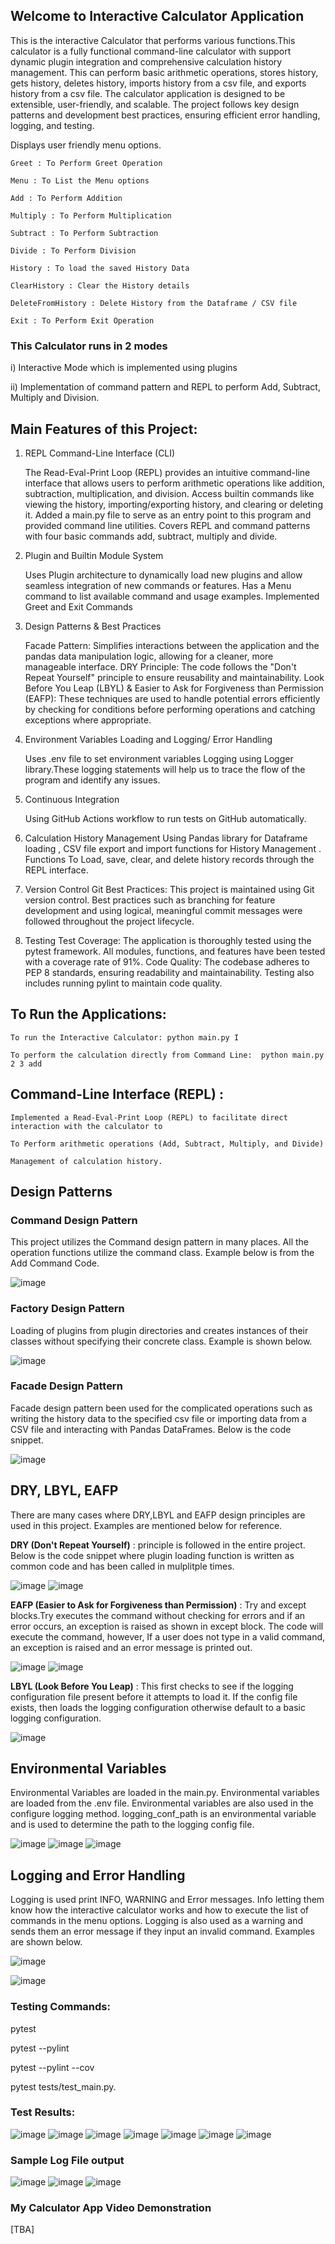 ## Welcome to Interactive Calculator Application 

This is the interactive Calculator that performs various functions.This calculator is a fully functional command-line calculator with support dynamic plugin integration and comprehensive calculation history management. This can perform basic arithmetic operations, stores history, gets history, deletes history, imports history from a csv file, and exports history from a csv file. The calculator application is designed to be extensible, user-friendly, and scalable. The project follows key design patterns and development best practices, ensuring efficient error handling, logging, and testing.

Displays user friendly menu options. 

	Greet : To Perform Greet Operation

	Menu : To List the Menu options

	Add : To Perform Addition

	Multiply : To Perform Multiplication

	Subtract : To Perform Subtraction

	Divide : To Perform Division

	History : To load the saved History Data

	ClearHistory : Clear the History details

	DeleteFromHistory : Delete History from the Dataframe / CSV file

	Exit : To Perform Exit Operation


### This Calculator runs in 2 modes

i) Interactive Mode which is implemented using plugins

ii) Implementation of command pattern and REPL to perform Add, Subtract, Multiply and Division.

## Main Features of this Project:

1. REPL Command-Line Interface (CLI)
   
	The Read-Eval-Print Loop (REPL) provides an intuitive command-line interface that allows users to perform arithmetic operations like addition, subtraction, multiplication, and division.
	Access builtin commands like viewing the history, importing/exporting history, and clearing or deleting it.
	Added a main.py file to serve as an entry point to this program and provided command line utilities.
	Covers REPL and command patterns with four basic commands add, subtract, multiply and divide.
	
2. Plugin and Builtin Module System
   
   	 Uses Plugin architecture to dynamically load new plugins and allow seamless integration of new commands or features.
   	 Has a Menu command to list available command and usage examples.
   	Implemented Greet and Exit Commands

3. Design Patterns & Best Practices
 
   	Facade Pattern: Simplifies interactions between the application and the pandas data manipulation logic, allowing for a cleaner, more manageable interface.
	DRY Principle: The code follows the "Don't Repeat Yourself" principle to ensure reusability and maintainability.
	Look Before You Leap (LBYL) & Easier to Ask for Forgiveness than Permission (EAFP): These techniques are used to handle potential errors efficiently by checking for conditions before performing 		operations and catching exceptions where appropriate.

4. Environment Variables Loading and Logging/ Error Handling
   
	Uses .env file to set environment variables
	Logging using Logger library.These logging statements will help us to trace the flow of the program and identify any issues.

5. Continuous Integration
   
   	Using GitHub Actions workflow to run tests on GitHub automatically.

6. Calculation History Management
   	Using Pandas library for Dataframe loading , CSV file export and import functions for History Management . Functions To Load, save, clear, and delete history records through the REPL interface.

7. Version Control
	Git Best Practices: This project is maintained using Git version control. Best practices such as branching for feature development and using logical, meaningful commit messages were followed throughout 	the project lifecycle.
8. Testing
	Test Coverage: The application is thoroughly tested using the pytest framework. All modules, functions, and features have been tested with a coverage rate of 91%.
	Code Quality: The codebase adheres to PEP 8 standards, ensuring readability and maintainability. Testing also includes running pylint to maintain code quality.

## To Run the Applications:

	To run the Interactive Calculator: python main.py I

	To perform the calculation directly from Command Line:  python main.py 2 3 add

## Command-Line Interface (REPL) :

	Implemented a Read-Eval-Print Loop (REPL) to facilitate direct interaction with the calculator to

	To Perform arithmetic operations (Add, Subtract, Multiply, and Divide)

	Management of calculation history.

## Design Patterns

### Command Design Pattern

This project utilizes the Command design pattern in many places. All the operation functions utilize the command class. Example below is from the Add Command Code.

![image](https://github.com/user-attachments/assets/b1df4678-897d-4b6c-9655-86b784f0e3d6)

### Factory Design Pattern

Loading of plugins from plugin directories and creates instances of their classes without specifying their concrete class. Example is shown below.

![image](https://github.com/user-attachments/assets/0bcde930-6867-4523-b855-3b3899cb5886)

### Facade Design Pattern

Facade design pattern been used for the complicated operations such as writing the history data to the specified csv file or importing data from a CSV file and interacting with Pandas DataFrames. Below is the code snippet.

![image](https://github.com/user-attachments/assets/382c56bc-5110-416d-b345-331231e523ec)

## DRY, LBYL, EAFP

There are many cases where DRY,LBYL and EAFP design principles are used in this project. Examples are mentioned below for reference.

**DRY (Don't Repeat Yourself)** : principle is followed in the entire project. Below is the code snippet where plugin loading function is written as common code and has been called in mulplitple times.

![image](https://github.com/user-attachments/assets/5ab5ba7a-583d-4358-8191-710a7ce22398)
![image](https://github.com/user-attachments/assets/837fa53a-9410-4da3-9238-6c3c860f9b54)


**EAFP (Easier to Ask for Forgiveness than Permission)** : Try and except blocks.Try executes the command without checking for errors and if an error occurs, an exception is raised as shown in except block. The code will execute the command, however, If a user does not type in a valid command, an exception is raised and an error message is printed out.

![image](https://github.com/user-attachments/assets/8e35792c-b792-4e70-b519-e77d9205b788)
![image](https://github.com/user-attachments/assets/27801fa0-806b-4a5c-aa17-2327a0a92419)


**LBYL (Look Before You Leap)** : This first checks to see if the logging configuration file present before it attempts to load it. If the config file exists, then loads the logging configuration otherwise default to a basic logging configuration.

![image](https://github.com/user-attachments/assets/28b4654e-c5eb-4ea5-9014-95fc497a3252)


## Environmental Variables

Environmental Variables are loaded in the main.py. Environmental variables are loaded from the .env file. Environmental variables are also used in the configure logging method. logging_conf_path is an environmental variable and is used to determine the path to the logging config file.

![image](https://github.com/user-attachments/assets/dca9f425-ccbd-4034-a74e-e6b0df8b9432)
![image](https://github.com/user-attachments/assets/6be590a2-7f6e-412c-a9a2-2e261b2a7036)
![image](https://github.com/user-attachments/assets/e2372103-615f-41c4-9bc8-0472a1c01e89)

## Logging and Error Handling

Logging is used print INFO, WARNING and Error messages. Info letting them know how the interactive calculator works and how to execute the list of commands in the menu options. Logging is also used as a warning and sends them an error message if they input an invalid command. Examples are shown below.

![image](https://github.com/user-attachments/assets/9621dba2-8c70-4074-aa03-4f7854c20787)

![image](https://github.com/user-attachments/assets/70acd646-0cdf-41e5-a7ec-5e1250ed4ac2)

### Testing Commands:

pytest 

pytest --pylint

pytest --pylint --cov

pytest tests/test_main.py.

### Test Results:

![image](https://github.com/user-attachments/assets/c7043b78-3c48-4cdf-b29a-6b91705d76b5)
![image](https://github.com/user-attachments/assets/9d1bb9e2-80a3-4c87-9c60-7c88b98b7071)
![image](https://github.com/user-attachments/assets/72fb2283-3335-4e38-8af8-1cd726e87973)
![image](https://github.com/user-attachments/assets/f93324d0-a898-4cb4-aec0-b4c98e014f56)
![image](https://github.com/user-attachments/assets/0282b526-a6db-4035-8d89-d51d3aff223a)
![image](https://github.com/user-attachments/assets/a3463a23-4d39-4789-9e1c-bcfdfac70562)
![image](https://github.com/user-attachments/assets/f9a3ee84-da48-4a79-98fe-374066edccb9)



### Sample Log File output

![image](https://github.com/user-attachments/assets/2eb35470-3710-47d1-aa01-f7f1dba346f7)
![image](https://github.com/user-attachments/assets/734554a2-d297-4f7e-a8a2-2618fa0dfbae)
![image](https://github.com/user-attachments/assets/3c7afd5b-be70-4c4f-b73b-be411e47d1b2)


### My Calculator App Video Demonstration
[TBA]




